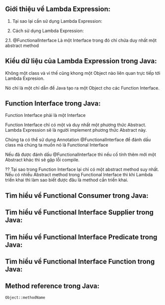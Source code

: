 ## Giới thiệu về Lambda Expression:

1. Tại sao lại cần sử dụng Lambda Expression:

2. Cách sử dụng Lambda Expression:

2.1. @FunctionalInterface
    Là một Interface trong đó chỉ chứa duy nhất một abstract method

## Kiểu dữ liệu của Lambda Expression trong Java:

Không một class và vì thế cũng khong một Object nào liên quan trực tiếp tới Lambda Expresion.

Nó chỉ là một chỉ dẫn để Java tạo ra một Object cho các Function Interface.


## Function Interface trong Java:

Function Interface phải là một Interface

Function Interface chỉ có một và duy nhất một phương thức Abstract. Lambda Expression sẽ là người implement phương thức Abstract này.

Chúng ta có thể sử dụng Annotation @FunctionalInterface để đánh dấu class mà chúng ta muốn nó là Functional Interface

Nếu đã được đánh dấu @FunctionalInterface thì nếu cố tính thêm mới một Abstract khác thì sẽ gặp lỗi compile.


?? Tại sao trong Function Interface lại chỉ có một abstract method suy nhất.
Nếu có nhiều Abstract method trong Functional Interface thì khi Lambda triển khai thì làm sao biết được đâu là method cần triển khai.

## Tìm hiểu về Functional Consumer trong Java:


## Tìm hiểu về Functional Interface Supplier trong Java:


## Tìm hiểu về Functional Interface Predicate trong Java:


## Tìm hiểu về Functional Interface Function trong Java:


## Method reference trong Java:
    Object::methodName


